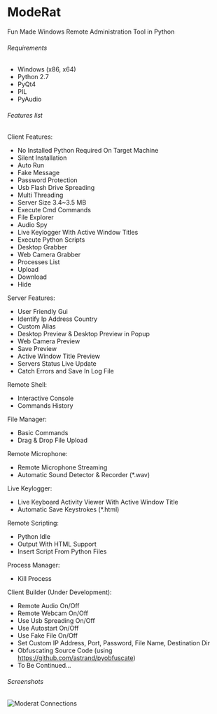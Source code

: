 # ModeRat


Fun Made Windows Remote Administration Tool in Python

###### Requirements

* Windows (x86, x64)
* Python 2.7
* PyQt4
* PIL
* PyAudio



###### Features list

Client Features:
 * No Installed Python Required On Target Machine
 * Silent Installation
 * Auto Run
 * Fake Message
 * Password Protection
 * Usb Flash Drive Spreading
 * Multi Threading
 * Server Size 3.4~3.5 MB 
 * Execute Cmd Commands
 * File Explorer
 * Audio Spy
 * Live Keylogger With Active Window Titles
 * Execute Python Scripts
 * Desktop Grabber
 * Web Camera Grabber
 * Processes List
 * Upload
 * Download
 * Hide

Server Features:
 * User Friendly Gui
 * Identify Ip Address Country
 * Custom Alias
 * Desktop Preview & Desktop Preview in Popup
 * Web Camera Preview
 * Save Preview
 * Active Window Title Preview
 * Servers Status Live Update
 * Catch Errors and Save In Log File

Remote Shell:
 *  Interactive Console
 *  Commands History

File Manager:
 * Basic Commands
 * Drag & Drop File Upload

Remote Microphone:
 * Remote Microphone Streaming
 * Automatic Sound Detector & Recorder (*.wav)

Live Keylogger:
 * Live Keyboard Activity Viewer With Active Window Title
 * Automatic Save Keystrokes (*.html)

Remote Scripting:
 * Python Idle
 * Output With HTML Support
 * Insert Script From Python Files

Process Manager:
 * Kill Process
 
 
Client Builder (Under Development):
 * Remote Audio On/Off
 * Remote Webcam On/Off
 * Use Usb Spreading On/Off
 * Use Autostart On/Off
 * Use Fake File On/Off
 * Set Custom IP Address, Port, Password, File Name, Destination Dir
 * Obfuscating Source Code (using https://github.com/astrand/pyobfuscate)
 * To Be Continued...
 



###### Screenshots

![Moderat Connections](http://s014.radikal.ru/i328/1603/0b/b0c376ab81ad.png)
